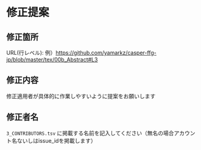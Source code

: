 # 修正提案

## 修正箇所
URL(行レベル):
例）https://github.com/yamarkz/casper-ffg-jp/blob/master/tex/00b_Abstract#L3

## 修正内容
修正適用者が具体的に作業しやすいように提案をお願いします

## 修正者名
`3_CONTRIBUTORS.tsv` に掲載する名前を記入してください（無名の場合アカウント名ないしはissue_idを掲載します）
